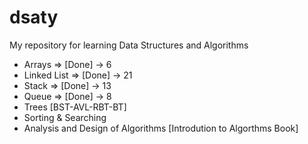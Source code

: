 # dsaty
My repository for learning Data Structures and Algorithms
- Arrays => [Done] -> 6
- Linked List => [Done] -> 21
- Stack => [Done] -> 13
- Queue => [Done] -> 8
- Trees [BST-AVL-RBT-BT]
- Sorting & Searching
- Analysis and Design of Algorithms [Introdution to Algorthms Book]
